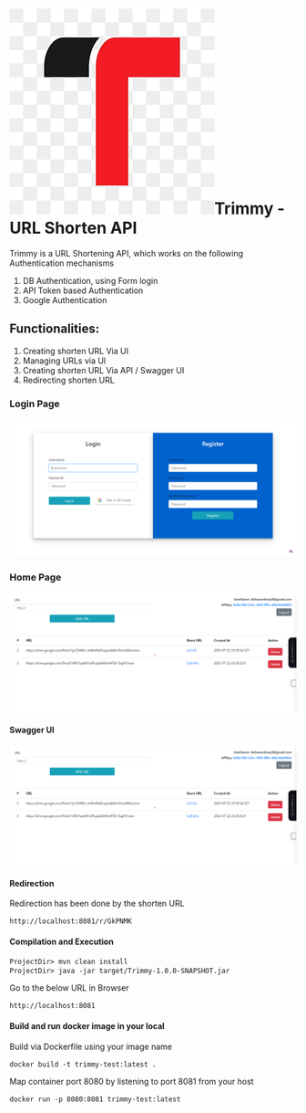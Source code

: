 # ![](images/logo_128.png)**Trimmy - URL Shorten API**

Trimmy is a URL Shortening API, which works on the following Authentication mechanisms

1. DB Authentication, using Form login
2. API Token based Authentication
3. Google Authentication

## Functionalities:

1. Creating shorten URL Via UI
2. Managing URLs via UI
3. Creating shorten URL Via API / Swagger UI
4. Redirecting shorten URL

### Login Page

![](images/Login.png)

### Home Page

![](images/HomePage.png)

#### Swagger UI

![](images/HomePage.png)

#### Redirection

Redirection has been done by the shorten URL

```
http://localhost:8081/r/GkPNMK
```

#### Compilation and Execution

```
ProjectDir> mvn clean install
ProjectDir> java -jar target/Trimmy-1.0.0-SNAPSHOT.jar
```

Go to the below URL in Browser

```
http://localhost:8081
```

#### Build and run docker image in your local

Build via Dockerfile using your image name
```
docker build -t trimmy-test:latest .
```
Map container port 8080 by listening to port 8081 from your host
```
docker run -p 8080:8081 trimmy-test:latest
```